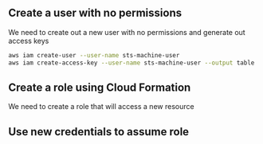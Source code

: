 ## Create a user with no permissions
We need to create out a new user with no permissions and generate out access keys
```sh
aws iam create-user --user-name sts-machine-user
aws iam create-access-key --user-name sts-machine-user --output table
```
## Create a role using Cloud Formation
We need to create a role that will access a new resource
## Use new credentials to assume role